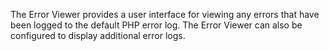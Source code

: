 The Error Viewer provides a user interface for viewing any errors that have been logged to the default PHP error log. The Error Viewer can also be configured to display additional error logs.
